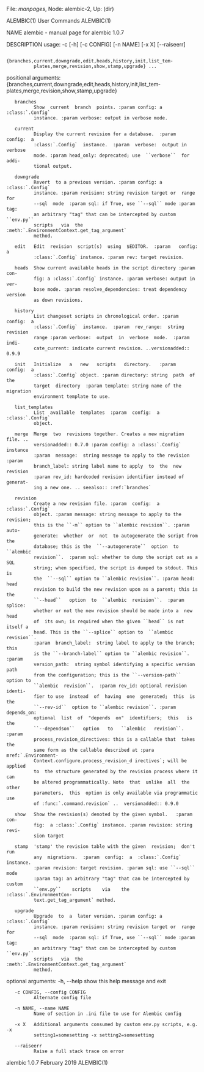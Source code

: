 File: *manpages*,  Node: alembic-2,  Up: (dir)

ALEMBIC(1)                       User Commands                      ALEMBIC(1)



NAME
       alembic - manual page for alembic 1.0.7

DESCRIPTION
       usage: -c [-h] [-c CONFIG] [-n NAME] [-x X] [--raiseerr]

              {branches,current,downgrade,edit,heads,history,init,list_tem‐
              plates,merge,revision,show,stamp,upgrade} ...

   positional arguments:
              {branches,current,downgrade,edit,heads,history,init,list_tem‐
              plates,merge,revision,show,stamp,upgrade}

       branches
              Show  current  branch  points. :param config: a :class:`.Config`
              instance. :param verbose: output in verbose mode.

       current
              Display the current revision for a database.  :param  config:  a
              :class:`.Config`  instance.  :param  verbose:  output in verbose
              mode. :param head_only: deprecated; use  ``verbose``  for  addi‐
              tional output.

       downgrade
              Revert  to a previous version. :param config: a :class:`.Config`
              instance. :param revision: string revision target or  range  for
              --sql  mode  :param sql: if True, use ``--sql`` mode :param tag:
              an arbitrary "tag" that can be intercepted by custom  ``env.py``
              scripts   via  the  :meth:`.EnvironmentContext.get_tag_argument`
              method.

       edit   Edit  revision  script(s)  using  $EDITOR.  :param   config:   a
              :class:`.Config` instance. :param rev: target revision.

       heads  Show current available heads in the script directory :param con‐
              fig: a :class:`.Config` instance. :param verbose: output in ver‐
              bose mode. :param resolve_dependencies: treat dependency version
              as down revisions.

       history
              List changeset scripts in chronological order. :param config:  a
              :class:`.Config`  instance.  :param  rev_range:  string revision
              range :param verbose:  output  in  verbose  mode.  :param  indi‐
              cate_current: indicate current revision. ..versionadded:: 0.9.9

       init   Initialize   a   new   scripts   directory.   :param  config:  a
              :class:`.Config` object. :param directory: string  path  of  the
              target  directory  :param template: string name of the migration
              environment template to use.

       list_templates
              List  available  templates  :param  config:  a  :class:`.Config`
              object.

       merge  Merge  two  revisions together. Creates a new migration file. ..
              versionadded:: 0.7.0 :param config: a :class:`.Config`  instance
              :param  message:  string message to apply to the revision :param
              branch_label: string label name to apply  to  the  new  revision
              :param rev_id: hardcoded revision identifier instead of generat‐
              ing a new one. .. seealso:: :ref:`branches`

       revision
              Create a new revision file. :param  config:  a  :class:`.Config`
              object. :param message: string message to apply to the revision;
              this is the ``-m`` option to ``alembic revision``. :param  auto‐
              generate:  whether  or  not  to autogenerate the script from the
              database; this is the  ``--autogenerate``  option  to  ``alembic
              revision``.  :param sql: whether to dump the script out as a SQL
              string; when specified, the script is dumped to stdout. This  is
              the  ``--sql`` option to ``alembic revision``. :param head: head
              revision to build the new revision upon as a parent; this is the
              ``--head``   option  to  ``alembic  revision``.  :param  splice:
              whether or not the new revision should be made into a  new  head
              of  its own; is required when the given ``head`` is not itself a
              head. This is the ``--splice`` option to  ``alembic  revision``.
              :param  branch_label:  string label to apply to the branch; this
              is the ``--branch-label`` option to ``alembic revision``. :param
              version_path:  string symbol identifying a specific version path
              from the configuration; this is the ``--version-path`` option to
              ``alembic  revision``.  :param rev_id: optional revision identi‐
              fier to use  instead  of  having  one  generated;  this  is  the
              ``--rev-id``  option to ``alembic revision``. :param depends_on:
              optional  list  of  "depends  on"  identifiers;  this   is   the
              ``--dependson``   option   to   ``alembic   revision``.   :param
              process_revision_directives: this is a callable that  takes  the
              same form as the callable described at :para mref:`.Environment‐
              Context.configure.process_revision_d irectives`; will be applied
              to  the structure generated by the revision process where it can
              be altered programmatically. Note  that  unlike  all  the  other
              parameters,  this  option is only available via programmatic use
              of :func:`.command.revision` ..  versionadded:: 0.9.0

       show   Show the revision(s) denoted by the given symbol.   :param  con‐
              fig:  a :class:`.Config` instance. :param revision: string revi‐
              sion target

       stamp  'stamp' the revision table with the given  revision;  don't  run
              any  migrations.  :param  config:  a  :class:`.Config` instance.
              :param revision: target revision. :param sql: use ``--sql`` mode
              :param tag: an arbitrary "tag" that can be intercepted by custom
              ``env.py``    scripts    via    the     :class:`.EnvironmentCon‐
              text.get_tag_argument` method.

       upgrade
              Upgrade  to  a  later version. :param config: a :class:`.Config`
              instance. :param revision: string revision target or  range  for
              --sql  mode  :param sql: if True, use ``--sql`` mode :param tag:
              an arbitrary "tag" that can be intercepted by custom  ``env.py``
              scripts   via  the  :meth:`.EnvironmentContext.get_tag_argument`
              method.

   optional arguments:
       -h, --help
              show this help message and exit

       -c CONFIG, --config CONFIG
              Alternate config file

       -n NAME, --name NAME
              Name of section in .ini file to use for Alembic config

       -x X   Additional arguments consumed by custom env.py scripts, e.g.  -x
              setting1=somesetting -x setting2=somesetting

       --raiseerr
              Raise a full stack trace on error



alembic 1.0.7                    February 2019                      ALEMBIC(1)
